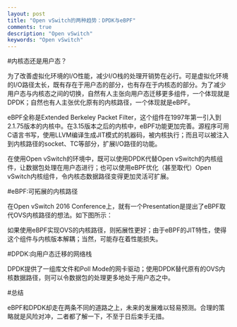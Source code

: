 ```yaml
---
layout: post
title: "Open vSwitch的两种趋势：DPDK与eBPF"
comments: true
description: "Open vSwitch"
keywords: "Open vSwitch"
---
```


#内核态还是用户态？

为了改善虚拟化环境的I/O性能，减少I/O栈的处理开销势在必行。可是虚拟化环境的I/O路径太长，既有存在于用户态的部分，也有存在于内核态的部分。为了减少用户态与内核态之间的切换，自然有人主张向用户态迁移更多组件，一个体现就是DPDK；自然也有人主张优化原有的内核路径，一个体现就是eBPF。

eBPF全称是Extended Berkeley Packet Filter，这个组件在1997年第一引入到2.1.75版本的内核中。在3.15版本之后的内核中，eBPF功能更加完善。源程序可用C语言书写，使用LLVM编译生成JIT模式的机器码，被内核执行；而且可以被注入到内核路径的socket、TC等部分，扩展I/O路径的功能。

[](http://wx2.sinaimg.cn/mw690/6a964b69ly1fd0oxcxj3bj20c80csdgk.jpg)

在使用Open vSwitch的环境中，既可以使用DPDK代替Open vSwitch的内核组件，让数据包处理在用户态进行；也可以使用eBPF优化（甚至取代）Open vSwitch内核组件，令内核态数据路径变得更加灵活可扩展。

#eBPF:可拓展的内核路径

在Open vSwitch 2016 Conference上，就有一个Presentation是提出了eBPF取代OVS内核路径的想法。如下图所示：

[](http://wx3.sinaimg.cn/mw690/6a964b69ly1fd0oxy41hdj20zk0jujt6.jpg)

如果使用eBPF实现OVS的内核路径，则拓展性更好；由于eBPF的JIT特性，使得这个组件与内核版本解耦；当然，可能存在着性能损失。

#DPDK:向用户态迁移的网络栈

DPDK提供了一组库文件和Poll Mode的网卡驱动；使用DPDK替代原有的OVS内核数据路径，则可以令数据包的处理更多地处于用户态之中。

[](http://wx1.sinaimg.cn/mw690/6a964b69ly1fd0p11y3j1j20uj0i1n7k.jpg)

#总结

 eBPF和DPDK却走在两条不同的道路之上，未来的发展难以轻易预测。合理的策略就是风险对冲，二者都了解一下，不至于日后束手无措。
